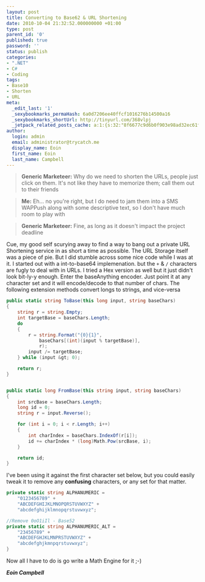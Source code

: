```yaml
---
layout: post
title: Converting to Base62 & URL Shortening
date: 2010-10-04 21:32:52.000000000 +01:00
type: post
parent_id: '0'
published: true
password: ''
status: publish
categories:
- ".NET"
- C#
- Coding
tags:
- Base10
- Shorten
- URL
meta:
  _edit_last: '1'
  _sexybookmarks_permaHash: 6a0d7206ee40ffcf1016276b14500a16
  _sexybookmarks_shortUrl: http://tinyurl.com/368vlpj
  _jetpack_related_posts_cache: a:1:{s:32:"8f6677c9d6b0f903e98ad32ec61f8deb";a:2:{s:7:"expires";i:1524924936;s:7:"payload";a:3:{i:0;a:1:{s:2:"id";i:411;}i:1;a:1:{s:2:"id";i:876;}i:2;a:1:{s:2:"id";i:315;}}}}
author:
  login: admin
  email: administrator@trycatch.me
  display_name: Eoin
  first_name: Eoin
  last_name: Campbell
---
```

> **Generic Marketeer:** Why do we need to shorten the URLs, people just click on them. It's not like they have to memorize them; call them out to their friends

> **Me:** Eh... no you're right, but I do need to jam them into a SMS WAPPush along with some descriptive text, so I don't have much room to play with

> **Generic Marketeer:** Fine, as long as it doesn't impact the project deadline

Cue, my good self scurying away to find a way to bang out a private URL Shortening service in as short a time as possible. The URL Storage itself was a piece of pie. But I did stumble across some nice code while I was at it. I started out with a int-to-base64 implemenation. but the `+` & `/` characters are fugly to deal with in URLs. I tried a Hex version as well but it just didn't look bit-ly-y enough. Enter the baseAnything encoder. Just point it at any character set and it will encode/decode to that number of chars. The following extension methods convert longs to strings, and vice-versa

```csharp
public static string ToBase(this long input, string baseChars)
{
    string r = string.Empty;
    int targetBase = baseChars.Length;
    do
    {
        r = string.Format("{0}{1}",
            baseChars[(int)(input % targetBase)],
            r);
        input /= targetBase;
    } while (input &gt; 0);

    return r;
}


public static long FromBase(this string input, string baseChars)
{
    int srcBase = baseChars.Length;
    long id = 0;
    string r = input.Reverse();

    for (int i = 0; i < r.Length; i++)
    {
        int charIndex = baseChars.IndexOf(r[i]);
        id += charIndex * (long)Math.Pow(srcBase, i);
    }

    return id;
}
```

I've been using it against the first character set below, but you could easily tweak it to remove any **confusing** characters, or any set for that matter.

```csharp
private static string ALPHANUMERIC =
    "0123456789" +
    "ABCDEFGHIJKLMNOPQRSTUVWXYZ" +
    "abcdefghijklmnopqrstuvwxyz";

//Remove 0oO1iIl - Base52
private static string ALPHANUMERIC_ALT =
    "23456789" +
    "ABCDEFGHJKLMNPRSTUVWXYZ" +
    "abcdefghjkmnpqrstuvwxyz";
}
```

Now all I have to do is go write a Math Engine for it ;-)

***Eoin Campbell***